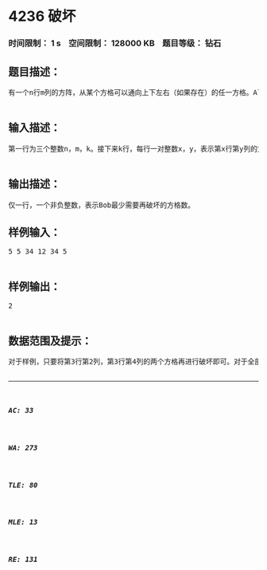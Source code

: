 # 4236 破坏   
### 时间限制： 1 s&nbsp;&nbsp;&nbsp;&nbsp;空间限制： 128000 KB&nbsp;&nbsp;&nbsp;&nbsp;题目等级： 钻石  
## 题目描述：  

<pre>
有一个n行m列的方阵，从某个方格可以通向上下左右（如果存在）的任一方格。Alice的任务是从第一行中找一个方格开始，经过某些方格，到最后一行的某个方格结束。有k个方格已经被破坏，不能作为出发点，结束点，或者被经过。Bob想要再破坏几个点从而让Alice无法完成任务，他想知道至少要破坏几个。  

</pre>
  
  
## 输入描述：  

<pre>
第一行为三个整数n，m，k。接下来k行，每行一对整数x，y，表示第x行第y列的方格已经被破坏（被破坏的方格可能重复给出）。  

</pre>
  
  
## 输出描述：  

<pre>
仅一行，一个非负整数，表示Bob最少需要再破坏的方格数。
</pre>
  
  
## 样例输入：  

<pre>
5 5 34 12 34 5  

</pre>
  
  
## 样例输出：  

<pre>
2  

</pre>
  
  
## 数据范围及提示：  

<pre>
对于样例，只要将第3行第2列，第3行第4列的两个方格再进行破坏即可。对于全部20个数据点，0<x<=n<=1,000,000,000，0<y<=m<=1,000,000,000，0<=k<=500,000。另外有特殊条件：数据点编号特殊条件1n=12m=13,4,5n,m<=4，k<=106,7,8n,m<=8，k<=509,10,11,12,13,14k<=1,00015,16,17,18,19,20n,m<=1,000   

</pre>
  
  
***  

##### AC: 33  
##### WA: 273  
##### TLE: 80  
##### MLE: 13  
##### RE: 131  
